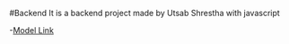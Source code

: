 #Backend
It is a backend project made by Utsab Shrestha with javascript

-[Model Link](https://app.eraser.io/workspace/YtPqZ1VogxGy1jzIDkzj)
